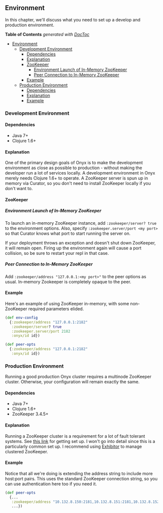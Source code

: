 ## Environment

In this chapter, we'll discuss what you need to set up a develop and production environment.

<!-- START doctoc generated TOC please keep comment here to allow auto update -->
<!-- DON'T EDIT THIS SECTION, INSTEAD RE-RUN doctoc TO UPDATE -->
**Table of Contents**  *generated with [DocToc](http://doctoc.herokuapp.com/)*

- [Environment](#environment)
  - [Development Environment](#development-environment)
    - [Dependencies](#dependencies)
    - [Explanation](#explanation)
    - [ZooKeeper](#zookeeper)
      - [Environment Launch of In-Memory ZooKeeper](#environment-launch-of-in-memory-zookeeper)
      - [Peer Connection to In-Memory ZooKeeper](#peer-connection-to-in-memory-zookeeper)
    - [Example](#example)
  - [Production Environment](#production-environment)
    - [Dependencies](#dependencies-1)
    - [Explanation](#explanation-1)
    - [Example](#example-1)

<!-- END doctoc generated TOC please keep comment here to allow auto update -->

### Development Environment

#### Dependencies

- Java 7+
- Clojure 1.6+

#### Explanation

One of the primary design goals of Onyx is to make the development environment as close as possible to production - without making the developer run a lot of services locally. A development environment in Onyx merely needs Clojure 1.6+ to operate. A ZooKeeper server is spun up in memory via Curator, so you don't need to install ZooKeeper locally if you don't want to.

#### ZooKeeper

##### Environment Launch of In-Memory ZooKeeper

To launch an in-memory ZooKeeper instance, add `:zookeeper/server? true` to the environment options. Also, specify `:zookeeper.server/port <my port>` so that Curator knows what port to start running the server on.

If your deployment throws an exception and doesn't shut down ZooKeeper, it will remain open. Firing up the environment again will cause a port collision, so be sure to restart your repl in that case.

##### Peer Connection to In-Memory ZooKeeper

Add `:zookeeper/address "127.0.0.1:<my port>"` to the peer options as usual. In-memory Zookeeper is completely opaque to the peer.

#### Example

Here's an example of using ZooKeeper in-memory, with some non-ZooKeeper required parameters elided.

```clojure
(def env-config
  {:zookeeper/address "127.0.0.1:2182"
   :zookeeper/server? true
   :zookeeper.server/port 2182
   :onyx/id id})

(def peer-opts
  {:zookeeper/address "127.0.0.1:2182"
   :onyx/id id})
```

### Production Environment

Running a good production Onyx cluster requires a multinode ZooKeeper cluster. Otherwise, your configuration will remain exactly the same.

#### Dependencies

- Java 7+
- Clojure 1.6+
- ZooKeeper 3.4.5+

#### Explanation

Running a ZooKeeper cluster is a requirement for a lot of fault tolerant systems. See [this link](http://zookeeper.apache.org/doc/r3.1.2/zookeeperStarted.html) for getting set up. I won't go into detail since this is a particularly common set up. I recommend using [Exhibitor](https://github.com/Netflix/exhibitor) to manage clustered ZooKeeper.

#### Example

Notice that all we're doing is extending the address string to include more host:port pairs. This uses the standard ZooKeeper connection string, so you can use authentication here too if you need it.

```clojure
(def peer-opts
  {...
   :zookeeper/address "10.132.8.150:2181,10.132.8.151:2181,10.132.8.152:2181"
   ...})
```
